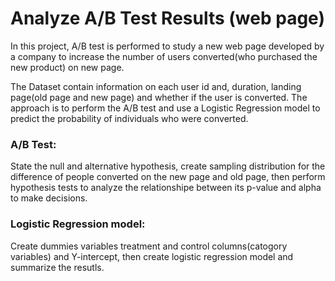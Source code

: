 # Analyze A/B Test Results (web page)

In this project, A/B test is performed to study a new web page developed by a company to increase the number of users converted(who purchased the new product) on new page.

The Dataset contain information on each user id and, duration, landing page(old page and new page) and whether if the user is converted. The approach is to perform the A/B test and use a Logistic Regression model to predict the probability of individuals who were converted.

### A/B Test: 
State the null and alternative hypothesis, create sampling distribution for the difference of people converted on the new page and old page, then perform hypothesis tests to analyze the relationshipe between its p-value and alpha to make decisions.
### Logistic Regression model:
Create dummies variables treatment and control columns(catogory variables) and Y-intercept, then create logistic regression model and summarize the resutls.
  
 
